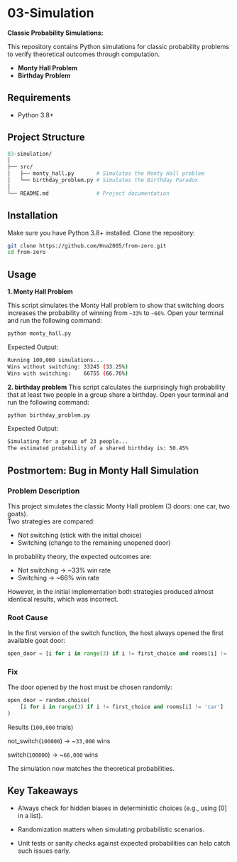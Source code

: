 # 03-Simulation
**Classic Probability Simulations:**

This repository contains Python simulations for classic probability problems to verify theoretical outcomes through computation.

- **Monty Hall Problem**
- **Birthday Problem**

## Requirements
- Python 3.8+

## Project Structure
```graphql
03-simulation/
│
├── src/
│   ├── monty_hall.py       # Simulates the Monty Hall problem
│   └── birthday_problem.py # Simulates the Birthday Paradox
│
└── README.md               # Project documentation
```
## Installation
Make sure you have Python 3.8+ installed. Clone the repository:
```bash
git clone https://github.com/Hna2005/from-zero.git
cd from-zero
```
## Usage
**1. Monty Hall Problem**

This script simulates the Monty Hall problem to show that switching doors increases the probability of winning from `~33%` to `~66%`.
Open your terminal and run the following command:
```bash
python monty_hall.py
```
Expected Output:
```bash
Running 100,000 simulations...
Wins without switching: 33245 (33.25%)
Wins with switching:    66755 (66.76%)
```
**2. birthday problem**
This script calculates the surprisingly high probability that at least two people in a group share a birthday.
Open your terminal and run the following command:
```bash
python birthday_problem.py
```
Expected Output:
```bash
Simulating for a group of 23 people...
The estimated probability of a shared birthday is: 50.45%
```

## Postmortem: Bug in Monty Hall Simulation

### Problem Description
This project simulates the classic Monty Hall problem (3 doors: one car, two goats).  
Two strategies are compared:
- Not switching (stick with the initial choice)
- Switching (change to the remaining unopened door)

In probability theory, the expected outcomes are:
- Not switching → ~33% win rate
- Switching → ~66% win rate

However, in the initial implementation both strategies produced almost identical results, which was incorrect.
### Root Cause
In the first version of the switch function, the host always opened the first available goat door:

```python
open_door = [i for i in range(3) if i != first_choice and rooms[i] != 'car'][0]
```
### Fix

The door opened by the host must be chosen randomly:

```python 
open_door = random.choice(
    [i for i in range(3) if i != first_choice and rooms[i] != 'car']
)
```

Results (`100,000` trials)

not_switch(`100000`) → ~`33,000` wins

switch(`100000`) → ~`66,000` wins

The simulation now matches the theoretical probabilities.

## Key Takeaways

- Always check for hidden biases in deterministic choices (e.g., using [0] in a list).

- Randomization matters when simulating probabilistic scenarios.

- Unit tests or sanity checks against expected probabilities can help catch such issues early.

